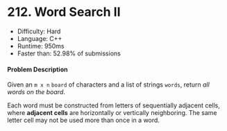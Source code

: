 # 212. Word Search II
- Difficulty: Hard
- Language: C++
- Runtime: 950ms
- Faster than: 52.98% of submissions

#### Problem Description
Given an `m x n` `board` of characters and a list of strings `words`, return *all words on the board*.

Each word must be constructed from letters of sequentially adjacent cells, where **adjacent cells** are horizontally or vertically neighboring. The same letter cell may not be used more than once in a word.